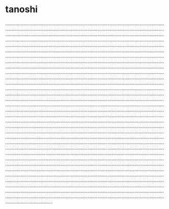 # tanoshi
.................................................................................................................................................................................................................................................................................................................................................................................................................................................................................................................................................................................................................................................................................................................................................................................................................................................................................................................................................................................................................................................................................................................................................................................................................................................................................................................................................................................................................................................................................................................................................................................................................................................................................................................................................................................................................................................................................................................................................................................................................................................................................................................................................................................................................................................................................................................................................................................................................................................................................................................................................................................................................................................................................................................................................................................................................................................................................................................................................................................................................................................................................................................................................................................................................................................................................................................................................................................................................................................................................................................................................................................................................................................................................................................................................................................................................................................................................................................................................................................................................................................................................................................................................................................................................................................................................................